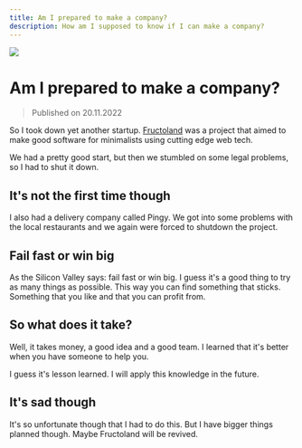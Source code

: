 ```yaml
---
title: Am I prepared to make a company?
description: How am I supposed to know if I can make a company?
---
```


![](https://images.unsplash.com/photo-1587355760421-b9de3226a046?auto=format&fit=crop&w=1024&h=200&q=80)

# Am I prepared to make a company?

> Published on 20.11.2022

So I took down yet another startup. [Fructoland](https://fructo.land) was 
a project that aimed to make good software for minimalists using
cutting edge web tech.

We had a pretty good start, but then we stumbled on some
legal problems, so I had to shut it down.

## It's not the first time though

I also had a delivery company called Pingy. We got into
some problems with the local restaurants and we again
were forced to shutdown the project.

## Fail fast or win big

As the Silicon Valley says: fail fast or win big. I guess
it's a good thing to try as many things as possible.
This way you can find something that sticks. Something
that you like and that you can profit from.

## So what does it take?

Well, it takes money, a good idea and a good team.
I learned that it's better when you have someone
to help you.

I guess it's lesson learned. I will apply this knowledge
in the future.

## It's sad though

It's so unfortunate though that I had to do this.
But I have bigger things planned though. Maybe
Fructoland will be revived.
